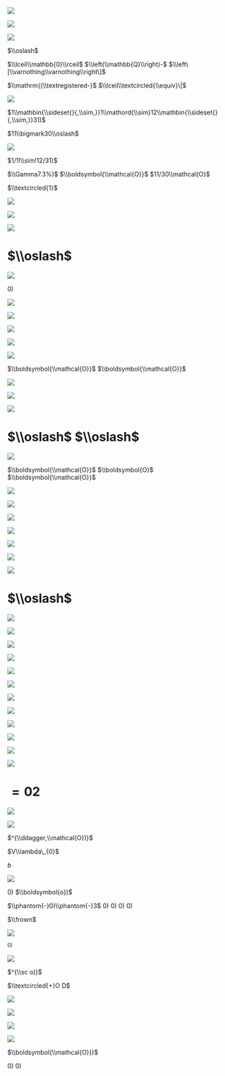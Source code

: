 ![](https://www.nta.go.jp/tmp/a7b763e9-04b1-4511-a001-eca3e90e48da/images/b70626c830f7901314b3212f2d8df574ab44278a90fcc42f89057212ccf81f08.jpg)

![](https://www.nta.go.jp/tmp/a7b763e9-04b1-4511-a001-eca3e90e48da/images/e7e7bc265ec0af64438dbb3b8253cf61833dc84e0dfa0121e71f0010476d7d6e.jpg)

![](https://www.nta.go.jp/tmp/a7b763e9-04b1-4511-a001-eca3e90e48da/images/7d64a7610999af10e4f833285d173ff38af54724ea3fe70edc585d2b43179a97.jpg)

$\\oslash$

$\\lceil\\mathbb{0}\\rceil$ $\\left(\\mathbb{Q}\\right)-$ $\\left\[\\varnothing\\varnothing\\right\]$

$\\mathrm{(\\textregistered-}$ $\\lceil\\textcircled{\\equiv}\|$

![](https://www.nta.go.jp/tmp/a7b763e9-04b1-4511-a001-eca3e90e48da/images/db25edaaa9c901edbc0ea7704bba30279ca9aedea9bf1b0874893795382637bf.jpg)

$1\\mathbin{\\sideset{}{,\\sim,}}1\\mathord{\\sim}12\\mathbin{\\sideset{}{,\\sim,}}31)$

$11\\bigmark30\\oslash$

![](https://www.nta.go.jp/tmp/a7b763e9-04b1-4511-a001-eca3e90e48da/images/35c0706ce4cbc086a54ac00866e984a4c72823bb6cdd31c5f22ee903bb01d215.jpg)

$1/1!\\sim!12/31)$

$\\Gamma7.3%)$ $\\boldsymbol{\\mathcal{O}}$ $11/30\\mathcal{O}$

$\\textcircled{1}$

![](https://www.nta.go.jp/tmp/a7b763e9-04b1-4511-a001-eca3e90e48da/images/1fff5b1ea96fb47b9aad805194efacfe36e68d71a37c596f274ee3b4c0c777c6.jpg)

![](https://www.nta.go.jp/tmp/a7b763e9-04b1-4511-a001-eca3e90e48da/images/f4fd455dc5f9f7957d975e4b2b1c76a91fce72d94e45c0f3718710fc43e65e2b.jpg)

![](https://www.nta.go.jp/tmp/a7b763e9-04b1-4511-a001-eca3e90e48da/images/d3e927008c977dfff6e59242fb60cfaef64c7d4c674eb2b2fbd74a81aa0d2a41.jpg)

# $\\oslash$

![](https://www.nta.go.jp/tmp/a7b763e9-04b1-4511-a001-eca3e90e48da/images/bc7d40004496d3d501f873f2380cf3ff9c5bbbc7d92e9f3a3bce8fa4eb86b519.jpg)

$0)$

![](https://www.nta.go.jp/tmp/a7b763e9-04b1-4511-a001-eca3e90e48da/images/0512e4196801348c75bae42f080a879fdb73aedff98e4ae84f1c587099211929.jpg)

![](https://www.nta.go.jp/tmp/a7b763e9-04b1-4511-a001-eca3e90e48da/images/89b4bdc547bba655d3a7c72bd00bdb9cf2d5aa73d70a383978caa00f402232d6.jpg)

![](https://www.nta.go.jp/tmp/a7b763e9-04b1-4511-a001-eca3e90e48da/images/dfddcd88d5125d5d28cb7476a790faa5ac7bcdcbed562d1a60e128d4ef8ffc42.jpg)

![](https://www.nta.go.jp/tmp/a7b763e9-04b1-4511-a001-eca3e90e48da/images/b05d9640a923575a9e877d4c786ea95a7b485efc08f75f8844cfa90d83a25295.jpg)

![](https://www.nta.go.jp/tmp/a7b763e9-04b1-4511-a001-eca3e90e48da/images/7b31b51df2ddea6b9919d17acdcb50114a2b59b994e668fa9f05279537d7e18e.jpg)

$\\boldsymbol{\\mathcal{O}}$ $\\boldsymbol{\\mathcal{O}}$

![](https://www.nta.go.jp/tmp/a7b763e9-04b1-4511-a001-eca3e90e48da/images/d30763ae3d72a8b2e92cc45319bf59270aec2cbe37851ddb705938042238193b.jpg)

![](https://www.nta.go.jp/tmp/a7b763e9-04b1-4511-a001-eca3e90e48da/images/5e98a467c0d35328a07b1930900da9da3c6c996564f2ce04477209dd198ecc66.jpg)

![](https://www.nta.go.jp/tmp/a7b763e9-04b1-4511-a001-eca3e90e48da/images/fededbdafe4f37cbc34cff0716b545f41a988609882280de2d38343f321b766e.jpg)

# $\\oslash$ $\\oslash$

![](https://www.nta.go.jp/tmp/a7b763e9-04b1-4511-a001-eca3e90e48da/images/ebc9d3428e134c8e344aec9bf6296ce601cb40ae23a7c9dcd060f44f7b57f485.jpg)

$\\boldsymbol{\\mathcal{O}}$ $\\boldsymbol{O}$ $\\boldsymbol{\\mathcal{O}}$

![](https://www.nta.go.jp/tmp/a7b763e9-04b1-4511-a001-eca3e90e48da/images/6ed7c4ebd04239721c6a602bcf612b133d929b51b5aa29f623c053d1b6bb6ea8.jpg)

![](https://www.nta.go.jp/tmp/a7b763e9-04b1-4511-a001-eca3e90e48da/images/cab76edef87014c49d71ab3d8d2194eb53eba8c820c21b761a7e273ae3b16c85.jpg)

![](https://www.nta.go.jp/tmp/a7b763e9-04b1-4511-a001-eca3e90e48da/images/78703846ce7f7ed413df64d499e3986206b3935d893c3adcb1072031cd45638c.jpg)

![](https://www.nta.go.jp/tmp/a7b763e9-04b1-4511-a001-eca3e90e48da/images/00a080a4c21818104811011243f4afdb15386a2e22f046460945d44390794af6.jpg)

![](https://www.nta.go.jp/tmp/a7b763e9-04b1-4511-a001-eca3e90e48da/images/cd4cd834568556f2fa724e0f38b31ba451ba41b24155d7e7b8a73596474afab0.jpg)

![](https://www.nta.go.jp/tmp/a7b763e9-04b1-4511-a001-eca3e90e48da/images/612218f1a9217ef96d517361cc2b9458eb086e0bc4ef93d1f74555c1f93d5e75.jpg)

![](https://www.nta.go.jp/tmp/a7b763e9-04b1-4511-a001-eca3e90e48da/images/107f5e1342318e19a9ea1eade6cc69312d4478c90929597070c6c9c7cf98a6b1.jpg)

# $\\oslash$

![](https://www.nta.go.jp/tmp/a7b763e9-04b1-4511-a001-eca3e90e48da/images/e3ca9806bd76243d4017c8eb116a5fea59a57b078f3fde95093f72c86d73580f.jpg)

![](https://www.nta.go.jp/tmp/a7b763e9-04b1-4511-a001-eca3e90e48da/images/0bf479ef5ead7d39ce42f2169bcf7e801e511c7a1f340347f721a51f318fa852.jpg)

![](https://www.nta.go.jp/tmp/a7b763e9-04b1-4511-a001-eca3e90e48da/images/d1d4093fa09f314764ca534e0dc482b5c24700fb6a468e7c6f68720e45a9e79f.jpg)

![](https://www.nta.go.jp/tmp/a7b763e9-04b1-4511-a001-eca3e90e48da/images/f83537eb23ec9a1e39fb218fba4bfc7825ece0f9cbfc5975d70d9c7e24d9de7b.jpg)

![](https://www.nta.go.jp/tmp/a7b763e9-04b1-4511-a001-eca3e90e48da/images/3fc93c92f5d54a7d134ad6a3e5c05d92aecab34253ceb688b2e70be354121156.jpg)

![](https://www.nta.go.jp/tmp/a7b763e9-04b1-4511-a001-eca3e90e48da/images/6784d940506e573b84649075bcecd4cbd283adb4b9c114f3a34ced49db974f07.jpg)

![](https://www.nta.go.jp/tmp/a7b763e9-04b1-4511-a001-eca3e90e48da/images/7d8b822f140111faf65ac84836a3c4f3c2bac986ec8ad80c0b7f0b7832135e34.jpg)

![](https://www.nta.go.jp/tmp/a7b763e9-04b1-4511-a001-eca3e90e48da/images/30f1b894381ba378c86c2b6b26a2c252a97fdedc020f29d3d5a1a7a465110329.jpg)

![](https://www.nta.go.jp/tmp/a7b763e9-04b1-4511-a001-eca3e90e48da/images/bbf9cd8c95bcbb40b431d96dcc0dd24b6f0ae14bff6711416981b4cc949a86b1.jpg)

![](https://www.nta.go.jp/tmp/a7b763e9-04b1-4511-a001-eca3e90e48da/images/32a11fd15ae19d06ac251522e5b5e4e8fd10d97a01bff52339c5db704d6a81ae.jpg)

![](https://www.nta.go.jp/tmp/a7b763e9-04b1-4511-a001-eca3e90e48da/images/c876215a06e05d3d0155e7f7bd29ef9c76cd48521a13f55406afc49098a1f7c5.jpg)

![](https://www.nta.go.jp/tmp/a7b763e9-04b1-4511-a001-eca3e90e48da/images/dc771ec6889999e96bc9ea2a175bf45382cec425e417936f3b15e02101a67959.jpg)

# $=02$

![](https://www.nta.go.jp/tmp/a7b763e9-04b1-4511-a001-eca3e90e48da/images/90db61244df96462c8fb0aac97ef8f14fcfe116a6db09bcc6a759b8cf01d9c89.jpg)

![](https://www.nta.go.jp/tmp/a7b763e9-04b1-4511-a001-eca3e90e48da/images/bdd427e8ae94bdb6dc43d335b5a565050d376b01851199eab5af42b90be4b0c2.jpg)

$^{\\ddagger,\\mathcal{O})}$

$V\\lambda\_{0}$

$b$

![](https://www.nta.go.jp/tmp/a7b763e9-04b1-4511-a001-eca3e90e48da/images/02ed078b21f1b3267c75d49597b90f623f6fdb9b78f9c42e89b27404a81594ee.jpg)

$0)$ $\\boldsymbol{o})$

$\\phantom{-}0)\\phantom{-}3$ $0)$ $0)$ $0)$ $0)$

$\\frown$

![](https://www.nta.go.jp/tmp/a7b763e9-04b1-4511-a001-eca3e90e48da/images/da063fbfdbe411357a10faccb8d2099d8e29d9faca1e48f4c983dad68d75c7c6.jpg)

$^{0)}$

![](https://www.nta.go.jp/tmp/a7b763e9-04b1-4511-a001-eca3e90e48da/images/978f48a20a93830574f66f994903fe902cb5a1a076283f20ea57f3d26d7535dd.jpg)

$^{\\sc o)}$

$\\textcircled{+}O D$

![](https://www.nta.go.jp/tmp/a7b763e9-04b1-4511-a001-eca3e90e48da/images/97afd9f8e76b90d0cae99af15009d4ec5d6a8165eac1efdec7d40a6620479d8c.jpg)

![](https://www.nta.go.jp/tmp/a7b763e9-04b1-4511-a001-eca3e90e48da/images/9ee55c86ec4d042917a26d40569c24a1d1b86226d821d3b2d7f741fc4bf7916f.jpg)

![](https://www.nta.go.jp/tmp/a7b763e9-04b1-4511-a001-eca3e90e48da/images/ed4dbd60df733e6a9635be4fbeba62ec4fe24c53d3fc665a300b971a9add814f.jpg)

![](https://www.nta.go.jp/tmp/a7b763e9-04b1-4511-a001-eca3e90e48da/images/1b6074c6eb2d87923192460db715a94ff2e56f27dfcc739e000ff8536655d39e.jpg)

$\\boldsymbol{\\mathcal{O}})$

$0)$ $0)$